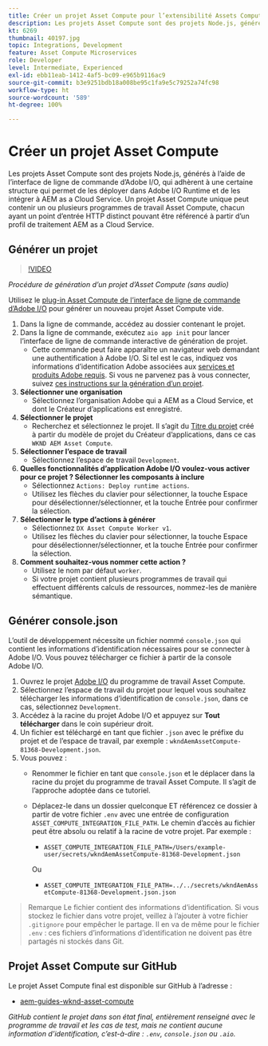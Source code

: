 ```yaml
---
title: Créer un projet Asset Compute pour l’extensibilité Assets Compute
description: Les projets Asset Compute sont des projets Node.js, générés à l’aide de l’interface de ligne de commande d’Adobe I/O, qui adhèrent à une certaine structure qui permet de les déployer dans Adobe I/O Runtime et de les intégrer à AEM as a Cloud Service.
kt: 6269
thumbnail: 40197.jpg
topic: Integrations, Development
feature: Asset Compute Microservices
role: Developer
level: Intermediate, Experienced
exl-id: ebb11eab-1412-4af5-bc09-e965b9116ac9
source-git-commit: b3e9251bdb18a008be95c1fa9e5c79252a74fc98
workflow-type: ht
source-wordcount: '589'
ht-degree: 100%

---
```


# Créer un projet Asset Compute

Les projets Asset Compute sont des projets Node.js, générés à l’aide de l’interface de ligne de commande d’Adobe I/O, qui adhèrent à une certaine structure qui permet de les déployer dans Adobe I/O Runtime et de les intégrer à AEM as a Cloud Service. Un projet Asset Compute unique peut contenir un ou plusieurs programmes de travail Asset Compute, chacun ayant un point d’entrée HTTP distinct pouvant être référencé à partir d’un profil de traitement AEM as a Cloud Service.

## Générer un projet

>[!VIDEO](https://video.tv.adobe.com/v/40197?quality=12&learn=on)

_Procédure de génération d’un projet d’Asset Compute (sans audio)_

Utilisez le [plug-in Asset Compute de l’interface de ligne de commande d’Adobe I/O](../set-up/development-environment.md#aio-cli) pour générer un nouveau projet Asset Compute vide.

1. Dans la ligne de commande, accédez au dossier contenant le projet.
1. Dans la ligne de commande, exécutez `aio app init` pour lancer l’interface de ligne de commande interactive de génération de projet.
   + Cette commande peut faire apparaître un navigateur web demandant une authentification à Adobe I/O. Si tel est le cas, indiquez vos informations d’identification Adobe associées aux [services et produits Adobe requis](../set-up/accounts-and-services.md). Si vous ne parvenez pas à vous connecter, suivez [ces instructions sur la génération d’un projet](https://developer.adobe.com/app-builder/docs/getting_started/first_app/#42-developer-is-not-logged-in-as-enterprise-organization-user).
1. __Sélectionner une organisation__
   + Sélectionnez l’organisation Adobe qui a AEM as a Cloud Service, et dont le Créateur d’applications est enregistré.
1. __Sélectionner le projet__
   + Recherchez et sélectionnez le projet. Il s’agit du [Titre du projet](../set-up/app-builder.md) créé à partir du modèle de projet du Créateur d’applications, dans ce cas `WKND AEM Asset Compute`.
1. __Sélectionner l’espace de travail__
   + Sélectionnez l’espace de travail `Development`.
1. __Quelles fonctionnalités d’application Adobe I/O voulez-vous activer pour ce projet ? Sélectionner les composants à inclure__
   + Sélectionnez `Actions: Deploy runtime actions`.
   + Utilisez les flèches du clavier pour sélectionner, la touche Espace pour désélectionner/sélectionner, et la touche Entrée pour confirmer la sélection.
1. __Sélectionner le type d’actions à générer__
   + Sélectionnez `DX Asset Compute Worker v1`.
   + Utilisez les flèches du clavier pour sélectionner, la touche Espace pour désélectionner/sélectionner, et la touche Entrée pour confirmer la sélection.
1. __Comment souhaitez-vous nommer cette action ?__
   + Utilisez le nom par défaut `worker`.
   + Si votre projet contient plusieurs programmes de travail qui effectuent différents calculs de ressources, nommez-les de manière sémantique.

## Générer console.json

L’outil de développement nécessite un fichier nommé `console.json` qui contient les informations d’identification nécessaires pour se connecter à Adobe I/O. Vous pouvez télécharger ce fichier à partir de la console Adobe I/O.

1. Ouvrez le projet [Adobe I/O](https://console.adobe.io) du programme de travail Asset Compute.
1. Sélectionnez l’espace de travail du projet pour lequel vous souhaitez télécharger les informations d’identification de `console.json`, dans ce cas, sélectionnez `Development`.
1. Accédez à la racine du projet Adobe I/O et appuyez sur __Tout télécharger__ dans le coin supérieur droit.
1. Un fichier est téléchargé en tant que fichier `.json` avec le préfixe du projet et de l’espace de travail, par exemple : `wkndAemAssetCompute-81368-Development.json`.
1. Vous pouvez :
   + Renommer le fichier en tant que `console.json` et le déplacer dans la racine du projet du programme de travail Asset Compute. Il s’agit de l’approche adoptée dans ce tutoriel.
   + Déplacez-le dans un dossier quelconque ET référencez ce dossier à partir de votre fichier `.env` avec une entrée de configuration `ASSET_COMPUTE_INTEGRATION_FILE_PATH`. Le chemin d’accès au fichier peut être absolu ou relatif à la racine de votre projet. Par exemple :
      + `ASSET_COMPUTE_INTEGRATION_FILE_PATH=/Users/example-user/secrets/wkndAemAssetCompute-81368-Development.json`

     Ou
      + `ASSET_COMPUTE_INTEGRATION_FILE_PATH=../../secrets/wkndAemAssetCompute-81368-Development.json.json`

> Remarque
> Le fichier contient des informations d’identification. Si vous stockez le fichier dans votre projet, veillez à l’ajouter à votre fichier `.gitignore` pour empêcher le partage. Il en va de même pour le fichier `.env` : ces fichiers d’informations d’identification ne doivent pas être partagés ni stockés dans Git.

## Projet Asset Compute sur GitHub

Le projet Asset Compute final est disponible sur GitHub à l’adresse :

+ [aem-guides-wknd-asset-compute](https://github.com/adobe/aem-guides-wknd-asset-compute)

_GitHub contient le projet dans son état final, entièrement renseigné avec le programme de travail et les cas de test, mais ne contient aucune information d’identification, c’est-à-dire : `.env`, `console.json` ou `.aio`._
